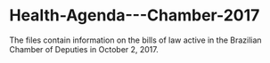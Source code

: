 # Health-Agenda---Chamber-2017
The files contain information on the bills of law active in the Brazilian Chamber of Deputies in October 2, 2017.
